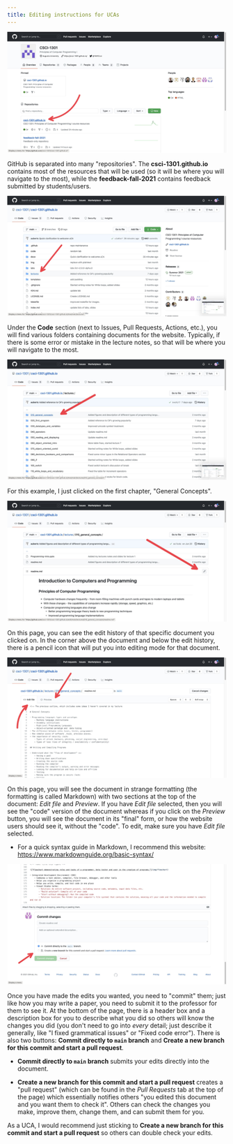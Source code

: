 ```yaml
---
title: Editing instructions for UCAs
---
```


!["Navigating repositories"](img/uca_guide1.jpg) 

GitHub is separated into many "repositories". The **csci-1301.github.io** contains most of the resources that will be used (so it will be where you will navigate to the most), while the **feedback-fall-2021** contains feedback submitted by students/users. 

!["Navigating folders"](img/uca_guide2.jpg) 

Under the **Code** section (next to Issues, Pull Requests, Actions, etc.), you will find various folders containing documents for the website. Typically, if there is some error or mistake in the lecture notes, so that will be where you will navigate to the most. 

!["Navigating documents"](img/uca_guide3.jpg)

For this example, I just clicked on the first chapter, "General Concepts".

!["Editing Mode"](img/uca_guide4.jpg) 

On this page, you can see the edit history of that specific document you clicked on. In the corner above the document and below the edit history, there is a pencil icon that will put you into editing mode for that document.

!["Editing vs Previewing"](img/uca_guide5.jpg) 

On this page, you will see the document in strange formatting (the formatting is called Markdown) with two sections at the top of the document: *Edit file* and *Preview*. If you have *Edit file* selected, then you will see the "code" version of the document whereas if you click on the *Preview* button, you will see the document in its "final" form, or how the website users should see it, without the "code". To edit, make sure you have *Edit file* selected. 

- For a quick syntax guide in Markdown, I recommend this website: https://www.markdownguide.org/basic-syntax/

!["Committing"](img/uca_guide6.jpg) 

Once you have made the edits you wanted, you need to "commit" them; just like how you may write a paper, you need to submit it to the professor for them to see it. At the bottom of the page, there is a header box and a description box for you to describe what you did so others will know the changes you did (you don't need to go into *every* detail; just describe it generally, like "I fixed grammatical issues" or "Fixed code error"). There is also two buttons: **Commit directly to `main` branch** and **Create a new branch for this commit and start a pull request**. 

- **Commit directly to `main` branch** submits your edits directly into the document.

- **Create a new branch for this commit and start a pull request** creates a "pull request" (which can be found in the *Pull Requests* tab at the top of the page) which essentially notifies others "you edited this document and you want them to check it". Others can check the changes you make, improve them, change them, and can submit them for you. 

As a UCA, I would recommend just sticking to **Create a new branch for this commit and start a pull request** so others can double check your edits. 

<!-- this is a comment -->

<!-- to add images

1. add image under img/ directory
2. refer to it using the following syntax:

   !["image description here"](img/image_filename.png)

   the exclamation in front is important.

-->

